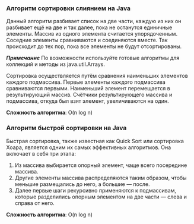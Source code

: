 ### Алгоритм сортировки слиянием на Java
Данный алгоритм разбивает список на две части, каждую из них он разбивает ещё на две и так далее, пока не останутся единичные элементы. Массив из одного элемента считается упорядоченным. Соседние элементы сравниваются и соединяются вместе. Так происходит до тех пор, пока все элементы не будут отсортированы.

___Примечание___ По возможности используйте готовые алгоритмы для коллекций и методы из java.util.Arrays.

Сортировка осуществляется путём сравнения наименьших элементов каждого подмассива. Первые элементы каждого подмассива сравниваются первыми. Наименьший элемент перемещается в результирующий массив. Счётчики результирующего массива и подмассива, откуда был взят элемент, увеличиваются на один.

**Сложность алгоритма**: O(n log n)


### Алгоритм быстрой сортировки на Java
Быстрая сортировка, также известная как Quick Sort или сортировка Хоара, является одним их самых эффективных алгоритмов. Она включает в себя три этапа:

1. Из массива выбирается опорный элемент, чаще всего посередине массива.
2. Другие элементы массива распределяются таким образом, чтобы меньшие размещались до него, а большие — после.
3. Далее первые шаги рекурсивно применяются к подмассивам, которые разделились опорным элементом на две части — слева и справа от него.

__Сложность алгоритма__: O(n log n)